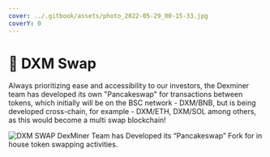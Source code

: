 ```yaml
---
cover: ../.gitbook/assets/photo_2022-05-29_00-15-33.jpg
coverY: 0
---
```


# 💠 DXM Swap

Always prioritizing ease and accessibility to our investors, the Dexminer team has developed its own "Pancakeswap" for transactions between tokens, which initially will be on the BSC network - DXM/BNB, but is being developed cross-chain, for example - DXM/ETH, DXM/SOL among others, as this would become a multi swap blockchain!

![DXM SWAP
DexMiner Team has Developed its “Pancakeswap” Fork for in house token swapping activities.](../.gitbook/assets/SWAP.png)
